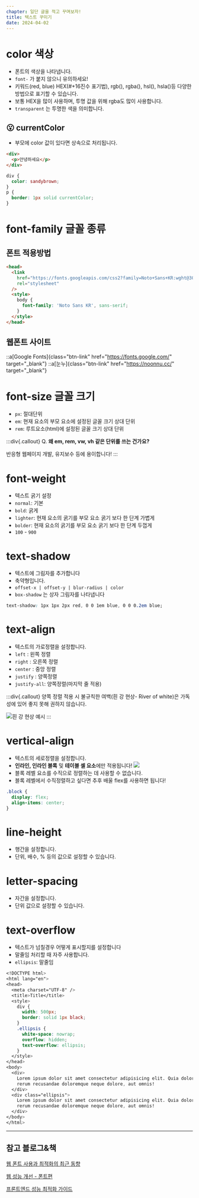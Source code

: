 ```yaml
---
chapter: 일단 글을 적고 꾸며보자!
title: 텍스트 꾸미기
date: 2024-04-02
---
```


# color 색상

- 폰트의 색상을 나타냅니다.
- `font-` 가 붙지 않으니 유의하세요!
- 키워드(red, blue) HEX(#+16진수 표기법), rgb(), rgba(), hsl(), hsla()등 다양한 방법으로 표기할 수 있습니다.
- 보통 HEX을 많이 사용하며, 투명 값을 위해 rgba도 많이 사용합니다.
- `transparent` 는 투명한 색을 의미합니다.

## 😮 currentColor

- 부모에 color 값이 있다면 상속으로 처리됩니다.

```html
<div>
  <p>안녕하세요</p>
</div>
```

```css
div {
  color: sandybrown;
}
p {
  border: 1px solid currentColor;
}
```

# font-family 글꼴 종류

## 폰트 적용방법

```html
<head>
  <link
    href="https://fonts.googleapis.com/css2?family=Noto+Sans+KR:wght@300&display=swap"
    rel="stylesheet"
  />
  <style>
    body {
      font-family: 'Noto Sans KR', sans-serif;
    }
  </style>
</head>
```

## 웹폰트 사이트

::a[Google Fonts]{class="btn-link" href="https://fonts.google.com/" target="\_blank"}
::a[눈누]{class="btn-link" href="https://noonnu.cc/" target="\_blank"}

# font-size 글꼴 크기

- `px`: 절대단위
- `em`: 현재 요소의 부모 요소에 설정된 글꼴 크기 상대 단위
- `rem`: 루트요소(html)에 설정된 글꼴 크기 상대 단위

:::div{.callout}
Q. **왜 em, rem, vw, vh 같은 단위를 쓰는 건가요?**

반응형 웹페이지 개발, 유지보수 등에 용이합니다!
:::

# font-weight

- 텍스트 굵기 설정
- `normal`: 기본
- `bold`: 굵게
- `lighter`: 현재 요소의 굵기를 부모 요소 굵기 보다 한 단계 가볍게
- `bolder`: 현재 요소의 굵기를 부모 요소 굵기 보다 한 단계 두껍게
- `100` - `900`

# text-shadow

- 텍스트에 그림자를 추가합니다
- 축약형입니다.
- `offset-x | offset-y | blur-radius | color`
- `box-shadow` 는 상자 그림자를 나타냅니다

```css
text-shadow: 1px 1px 2px red, 0 0 1em blue, 0 0 0.2em blue;
```

# text-align

- 텍스트의 가로정렬을 설정합니다.
- `left` : 왼쪽 정렬
- `right` : 오른쪽 정렬
- `center` : 중앙 정렬
- `justify` : 양쪽정렬
- `justify-all`: 양쪽정렬(마지막 줄 적용)

:::div{.callout}
양쪽 정렬 적용 시 불규칙한 여백(흰 강 현상- River of white)은 가독성에 있어 좋지 못해 권하지 않습니다.

![흰 강 현상 예시](/images/basecamp-html-css/css/ch04-1-1.png)
:::

# vertical-align

- 텍스트의 세로정렬을 설정합니다.
- **인라인, 인라인 블록** 및 **테이블 셀 요소**에만 적용됩니다!
  ![](/images/basecamp-html-css/css/ch04-1-2.png)
- 블록 레벨 요소를 수직으로 정렬하는 데 사용할 수 없습니다.
- 블록 레벨에서 수직정렬하고 싶다면 추후 배울 flex를 사용하면 됩니다!

```css
.block {
  display: flex;
  align-items: center;
}
```

# line-height

- 행간을 설정합니다.
- 단위, 배수, % 등의 값으로 설정할 수 있습니다.

# letter-spacing

- 자간을 설정합니다.
- 단위 값으로 설정할 수 있습니다.

# text-overflow

- 텍스트가 넘칠경우 어떻게 표시할지를 설정합니다
- 말줄임 처리할 때 자주 사용합니다.
- `ellipsis`: 말줄임

```css
<!DOCTYPE html>
<html lang="en">
<head>
  <meta charset="UTF-8" />
  <title>Title</title>
  <style>
    div {
      width: 500px;
      border: solid 1px black;
    }
    .ellipsis {
      white-space: nowrap;
      overflow: hidden;
      text-overflow: ellipsis;
    }
  </style>
</head>
<body>
  <div>
    Lorem ipsum dolor sit amet consectetur adipisicing elit. Quia dolorum aperiam quisquam laudantium obcaecati officiis molestias architecto veritatis adipisci unde perferendis, est quam
    rerum recusandae doloremque neque dolore, aut omnis!
  </div>
  <div class="ellipsis">
    Lorem ipsum dolor sit amet consectetur adipisicing elit. Quia dolorum aperiam quisquam laudantium obcaecati officiis molestias architecto veritatis adipisci unde perferendis, est quam
    rerum recusandae doloremque neque dolore, aut omnis!
  </div>
</body>
</html>
```

---

## 참고 블로그&책

[웹 폰트 사용과 최적화의 최근 동향](https://d2.naver.com/helloworld/4969726)

[웹 성능 개선 - 폰트편](https://petaverse.pe.kr/entry/웹-성능-개선-폰트편)

[프론트엔드 성능 최적화 가이드](https://www.aladin.co.kr/shop/wproduct.aspx?ItemId=304371832&start=slayer)
